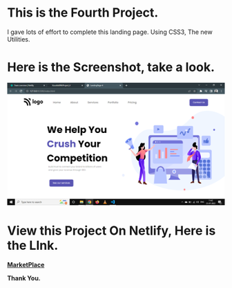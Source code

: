 # This is the Fourth Project.

I gave lots of effort to complete this landing page. Using CSS3, The new Utilities.

# Here is the Screenshot, take a look.

![Project-04](Overview.png)

# View this Project On Netlify, Here is the LInk.

**[MarketPlace](https://newmarketplace.netlify.app/)**

**Thank You.**
